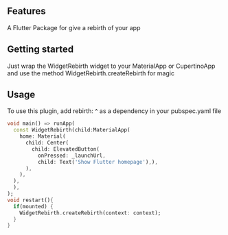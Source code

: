 <!-- 
This README describes the package. If you publish this package to pub.dev,
this README's contents appear on the landing page for your package.

For information about how to write a good package README, see the guide for
[writing package pages](https://dart.dev/guides/libraries/writing-package-pages). 

For general information about developing packages, see the Dart guide for
[creating packages](https://dart.dev/guides/libraries/create-library-packages)
and the Flutter guide for
[developing packages and plugins](https://flutter.dev/developing-packages). 
-->


## Features

A Flutter Package for give a rebirth of your app
## Getting started

Just wrap the WidgetRebirth widget to your MaterialApp or CupertinoApp and use the method WidgetRebirth.createRebirth for magic

## Usage

To use this plugin, add rebirth: ^<latest version> as a dependency in your pubspec.yaml file


```dart
void main() => runApp(
  const WidgetRebirth(child:MaterialApp(
    home: Material(
      child: Center(
        child: ElevatedButton(
          onPressed: _launchUrl,
          child: Text('Show Flutter homepage'),),
      ),
    ),
  ),
  ),
);
void restart(){
  if(mounted) {
    WidgetRebirth.createRebirth(context: context);
  }
}

```

